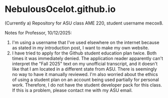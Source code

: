# NebulousOcelot.github.io
(Currently a) Repository for ASU class AME 220, student username mecox8.

Notes for Professor, 10/12/2025: 
1) I'm using a username that I've used elsewhere on the internet because as stated in my introduction post, I want to make my own website.
2) I have tried to apply for the Github student education plan twice. Both times it was immediately denied. The application reader apparently can't interpret the "Fall 2025" text on my unofficial transcript, and it doesn't like that I am located in a different state from ASU. There is seemingly no way to have it manually reviewed. I'm also worried about the ethics of using a student plan on an account being used partially for personal work. Therefore, I do not have the student developer pack for this class. If this is a problem, please contact me with my ASU email.
